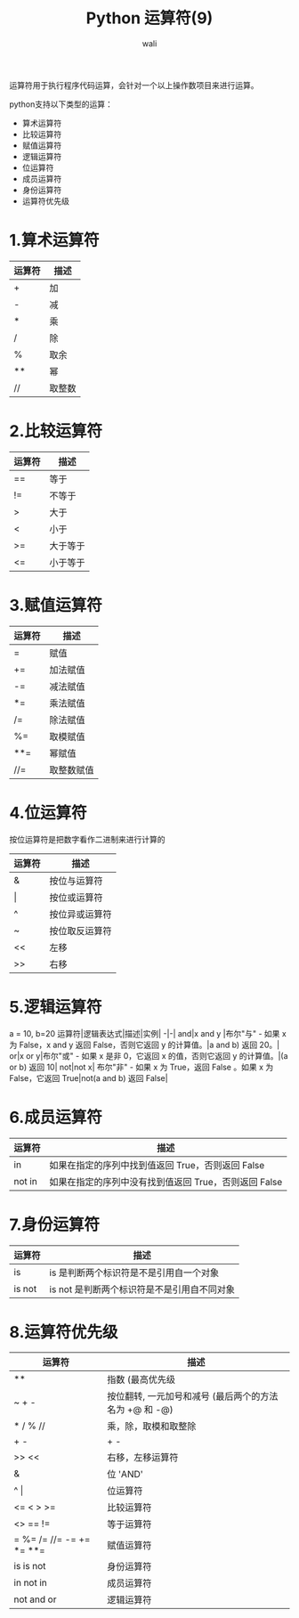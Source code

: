 ﻿---
layout: post
title: Python 运算符(9)  #标题
tagline: Python 教程
category: python      #分类
author: wali    #作者
tag: Python     #标签
ghurl:        #github url
ghurl_zip:   #github zip下载
comments: true

post_nav: ["1.算术运算符","2.比较运算符","3.赋值运算符","4.位运算符","5.逻辑运算符","6.成员运算符","7.身份运算符","8.运算符优先级"]
group_tag: python3.7 教程
---

运算符用于执行程序代码运算，会针对一个以上操作数项目来进行运算。

python支持以下类型的运算：
- 算术运算符
- 比较运算符
- 赋值运算符
- 逻辑运算符
- 位运算符
- 成员运算符
- 身份运算符
- 运算符优先级

# 1.算术运算符

运算符|描述|
-|-|
+|加|
-|减|
*|乘|
/|除|
%|取余|
**|幂|
//|取整数|

# 2.比较运算符

运算符|描述|
-|-|
==|等于|
!=|不等于|
>|大于|
<|小于|
>=|大于等于|
<=|小于等于|

# 3.赋值运算符

运算符|描述|
-|-|
=|赋值|
+=|加法赋值|
-=|减法赋值|
*=|乘法赋值|
/=|除法赋值|
%=|取模赋值|
**=|幂赋值|
//=|取整数赋值|

# 4.位运算符

按位运算符是把数字看作二进制来进行计算的

运算符|描述|
-|-|
&|按位与运算符|
\||按位或运算符|
^|按位异或运算符|
~|按位取反运算符|
<<|左移|
>>|右移|


# 5.逻辑运算符

a = 10, b=20
运算符|逻辑表达式|描述|实例|
-|-|
and|x and y	|布尔"与" - 如果 x 为 False，x and y 返回 False，否则它返回 y 的计算值。|a and b) 返回 20。|
or|x or y|布尔"或"	- 如果 x 是非 0，它返回 x 的值，否则它返回 y 的计算值。|(a or b) 返回 10|
not|not x|	布尔"非" - 如果 x 为 True，返回 False 。如果 x 为 False，它返回 True|not(a and b) 返回 False|

# 6.成员运算符

运算符|描述|
-|-|
in|如果在指定的序列中找到值返回 True，否则返回 False|
not in|如果在指定的序列中没有找到值返回 True，否则返回 False|

# 7.身份运算符

运算符|描述|
-|-|
is|	is 是判断两个标识符是不是引用自一个对象|
is not|is not 是判断两个标识符是不是引用自不同对象|

# 8.运算符优先级


运算符|描述|
-|-|
**|指数 (最高优先级|
~ + -|按位翻转, 一元加号和减号 (最后两个的方法名为 +@ 和 -@)|
* / % //|乘，除，取模和取整除|
+ -|+ -|
>> <<|右移，左移运算符|
&|位 'AND'|
^ \||位运算符|
<= < > >=|比较运算符|
<> == !=|等于运算符|
= %= /= //= -= += *= **=|赋值运算符|
is is not|身份运算符|
in not in|成员运算符|
not and or|逻辑运算符|





